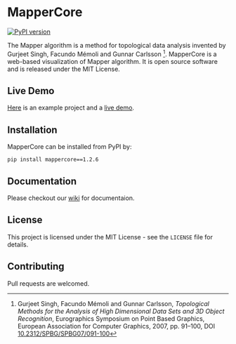 # MapperCore

[![PyPI version](https://badge.fury.io/py/mappercore.svg)](https://badge.fury.io/py/mappercore)

The Mapper algorithm is a method for topological data analysis invented by Gurjeet Singh, Facundo Mémoli and Gunnar Carlsson [^1]. MapperCore is a web-based visualization of Mapper algorithm. It is open source software and is released under the MIT License.

## Live Demo

[Here](https://github.com/yaodong/mapper-example) is an example project and a [live demo](https://mapper-example.herokuapp.com).

## Installation

MapperCore can be installed from PyPI by:

```shell
pip install mappercore==1.2.6
```

## Documentation

Please checkout our [wiki](https://github.com/yaodong/mapper-core/wiki) for documentaion.

## License

This project is licensed under the MIT License - see the `LICENSE` file for details.

## Contributing

Pull requests are welcomed.



[^1]: Gurjeet Singh, Facundo Mémoli and Gunnar Carlsson, *Topological Methods for the Analysis of High Dimensional Data Sets and 3D Object Recognition*, Eurographics Symposium on Point Based Graphics, European Association for Computer Graphics, 2007, pp. 91–100, DOI [10.2312/SPBG/SPBG07/091-100](http://dx.doi.org/10.2312/SPBG/SPBG07/091-100)

